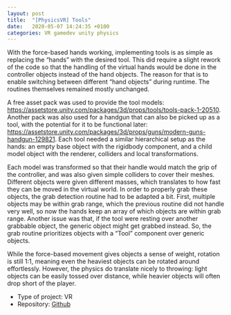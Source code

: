 ```yaml
---
layout: post
title:  "[PhysicsVR] Tools"
date:   2020-05-07 14:24:35 +0100
categories: VR gamedev unity physics
---
```

With the force-based hands working, implementing tools is as simple as
replacing the “hands” with the desired tool. This did require a slight rework
of the code so that the handling of the virtual hands would be done in the
controller objects instead of the hand objects. The reason for that is to
enable switching between different “hand objects” during runtime. The routines
themselves remained mostly unchanged.

A free asset pack was used to provide the tool models:
https://assetstore.unity.com/packages/3d/props/tools/tools-pack-1-20510.
Another pack was also used for a handgun that can also be picked up as a tool,
with the potential for it to be functional later:
https://assetstore.unity.com/packages/3d/props/guns/modern-guns-handgun-129821.
Each tool needed a similar hierarchical setup as the hands: an empty base
object with the rigidbody component, and a child model object with the
renderer, colliders and local transformations. 

Each model was transformed so that their handle would match the grip of the
controller, and was also given simple colliders to cover their meshes.
Different objects were given different masses, which translates to how fast
they can be moved in the virtual world.  In order to properly grab these
objects, the grab detection routine had to be adapted a bit. First, multiple
objects may be within grab range, which the previous routine did not handle
very well, so now the hands keep an array of which objects are within grab
range. Another issue was that, if the tool were resting over another grabbable
object, the generic object might get grabbed instead. So, the grab routine
prioritizes objects with a “Tool” component over generic objects.

While the force-based movement gives objects a sense of weight, rotation is
still 1:1, meaning even the heaviest objects can be rotated around
effortlessly. However, the physics do translate nicely to throwing: light
objects can be easily tossed over distance, while heavier objects will often
drop short of the player.

* Type of project: VR
* Repository: [Github](https://github.com/gdn002/PhysicsVR)
